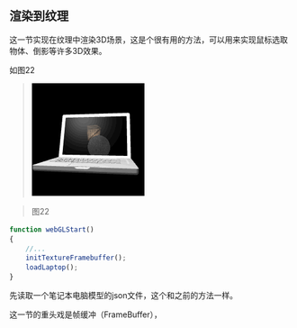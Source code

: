 ## 渲染到纹理

这一节实现在纹理中渲染3D场景，这是个很有用的方法，可以用来实现鼠标选取物体、倒影等许多3D效果。

如图22

>![图22](../image/C1_Start/1_022.gif)

>图22

```javascript
function webGLStart()
{
    //...
	initTextureFramebuffer();
	loadLaptop();
}
```
先读取一个笔记本电脑模型的json文件，这个和之前的方法一样。

这一节的重头戏是帧缓冲（FrameBuffer），
